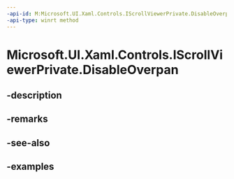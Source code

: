 ```yaml
---
-api-id: M:Microsoft.UI.Xaml.Controls.IScrollViewerPrivate.DisableOverpan
-api-type: winrt method
---
```


# Microsoft.UI.Xaml.Controls.IScrollViewerPrivate.DisableOverpan

<!--
public void DisableOverpan ();
-->


## -description

## -remarks

## -see-also

## -examples


